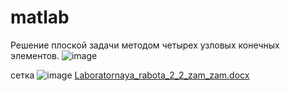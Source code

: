 # matlab
Решение плоской задачи методом четырех узловых конечных элементов. 
![image](https://user-images.githubusercontent.com/56409028/206436756-fd988ec5-5c37-43c0-85cb-299f7341867c.png)

сетка
![image](https://user-images.githubusercontent.com/56409028/206436799-75467c92-cb6b-4ed0-ab42-b0c2044dddd6.png)
[Laboratornaya_rabota_2_2_zam_zam.docx](https://github.com/Qeswer/matlab/files/10184918/Laboratornaya_rabota_2_2_zam_zam.docx)
